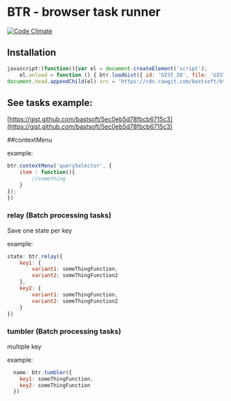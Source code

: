 # BTR - browser task runner

[![Code Climate](https://codeclimate.com/github/bastsoft/btr.png)](https://codeclimate.com/github/bastsoft/btr)

## Installation

```js
javascript:(function(){var el = document.createElement('script');
    el.onload = function () { btr.loadGist({ id: 'GIST_ID', file: 'GIST_FILE' });};
document.head.appendChild(el).src = 'https://cdn.rawgit.com/bastsoft/btr/v0.0.2/btr-min.js';})();
```

## See tasks example:

[https://gist.github.com/bastsoft/5ec0eb5d78fbcb6715c3](https://gist.github.com/bastsoft/5ec0eb5d78fbcb6715c3)

##contextMenu

example:
```js
btr.contextMenu('querySelector', {
    item : function(){
        //something
    }
});
})
```

### relay (Batch processing tasks)

Save one state per key

example:

```js
state: btr.relay({
    key1: {
        variant1: someThingFunction,
        variant2: someThingFunction2
    },
    key2: {
        variant1: someThingFunction,
        variant2: someThingFunction2
    }
})
```
### tumbler (Batch processing tasks)
multiple key

example:
```js
  name: btr.tumbler({
    key1: someThingFunction,
    key2: someThingFunction
  })
```
